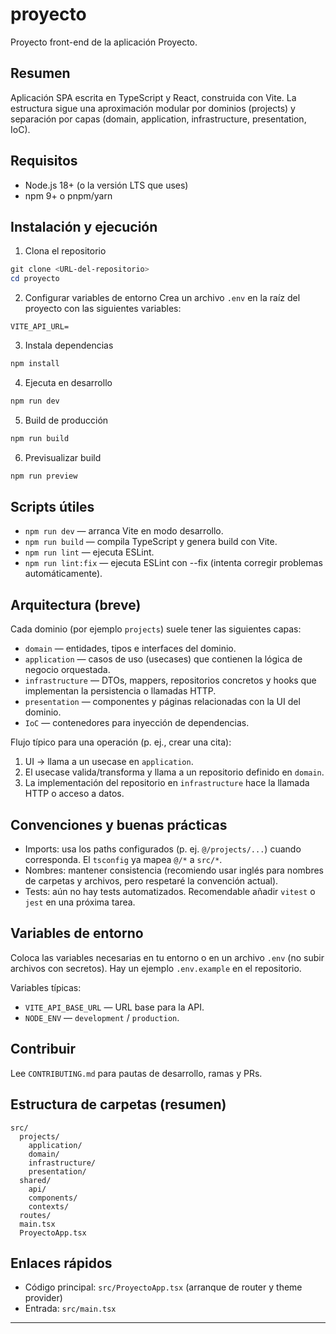 # proyecto

Proyecto front-end de la aplicación Proyecto.

## Resumen
Aplicación SPA escrita en TypeScript y React, construida con Vite. La estructura sigue una aproximación modular por dominios (projects) y separación por capas (domain, application, infrastructure, presentation, IoC).

## Requisitos
- Node.js 18+ (o la versión LTS que uses)
- npm 9+ o pnpm/yarn

## Instalación y ejecución

1. Clona el repositorio

```powershell
git clone <URL-del-repositorio>
cd proyecto
```

2. Configurar variables de entorno
Crea un archivo `.env` en la raíz del proyecto con las siguientes variables:

```env
VITE_API_URL=
```

3. Instala dependencias

```powershell
npm install
```

4. Ejecuta en desarrollo

```powershell
npm run dev
```

5. Build de producción

```powershell
npm run build
```

6. Previsualizar build

```powershell
npm run preview
```

## Scripts útiles
- `npm run dev` — arranca Vite en modo desarrollo.
- `npm run build` — compila TypeScript y genera build con Vite.
- `npm run lint` — ejecuta ESLint.
- `npm run lint:fix` — ejecuta ESLint con --fix (intenta corregir problemas automáticamente).

## Arquitectura (breve)

Cada dominio (por ejemplo `projects`) suele tener las siguientes capas:

- `domain` — entidades, tipos e interfaces del dominio.
- `application` — casos de uso (usecases) que contienen la lógica de negocio orquestada.
- `infrastructure` — DTOs, mappers, repositorios concretos y hooks que implementan la persistencia o llamadas HTTP.
- `presentation` — componentes y páginas relacionadas con la UI del dominio.
- `IoC` — contenedores para inyección de dependencias.

Flujo típico para una operación (p. ej., crear una cita):

1. UI -> llama a un usecase en `application`.
2. El usecase valida/transforma y llama a un repositorio definido en `domain`.
3. La implementación del repositorio en `infrastructure` hace la llamada HTTP o acceso a datos.

## Convenciones y buenas prácticas
- Imports: usa los paths configurados (p. ej. `@/projects/...`) cuando corresponda. El `tsconfig` ya mapea `@/*` a `src/*`.
- Nombres: mantener consistencia (recomiendo usar inglés para nombres de carpetas y archivos, pero respetaré la convención actual).
- Tests: aún no hay tests automatizados. Recomendable añadir `vitest` o `jest` en una próxima tarea.

## Variables de entorno
Coloca las variables necesarias en tu entorno o en un archivo `.env` (no subir archivos con secretos). Hay un ejemplo `.env.example` en el repositorio.

Variables típicas:

- `VITE_API_BASE_URL` — URL base para la API.
- `NODE_ENV` — `development` / `production`.

## Contribuir
Lee `CONTRIBUTING.md` para pautas de desarrollo, ramas y PRs.

## Estructura de carpetas (resumen)

```
src/
  projects/
    application/
    domain/
    infrastructure/
    presentation/
  shared/
    api/
    components/
    contexts/
  routes/
  main.tsx
  ProyectoApp.tsx
```

## Enlaces rápidos
- Código principal: `src/ProyectoApp.tsx` (arranque de router y theme provider)
- Entrada: `src/main.tsx`

---